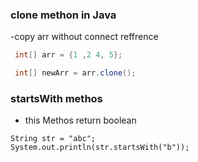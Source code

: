 ### clone methon in Java 
-copy arr without connect reffrence
```java
 int[] arr = {1 ,2 4, 5};

 int[] newArr = arr.clone();
```


### startsWith methos 
- this Methos return boolean
```
String str = "abc";
System.out.println(str.startsWith("b"));
```